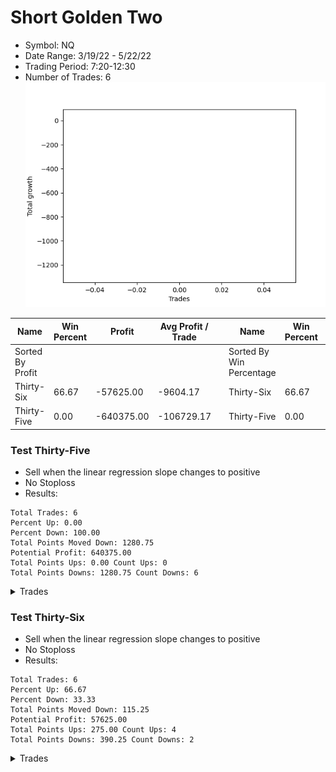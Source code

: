 # Short Golden Two 
- Symbol: NQ
- Date Range: 3/19/22 - 5/22/22
- Trading Period: 7:20-12:30
- Number of Trades: 6
![Plot](ShortGoldenTwoNQ.png)

| Name | Win Percent | Profit | Avg Profit / Trade |     | Name | Win Percent | Profit | Avg Profit / Trade |
| ---- | ----------- | ------ | ------------------ | --- | ---- | ----------- | ------ | ------------------ |
| Sorted By <br> Profit | | | | | Sorted By <br> Win Percentage ||||
| Thirty-Six | 66.67 | -57625.00 | -9604.17 |     | Thirty-Six | 66.67 | -57625.00 | -9604.17 |
| Thirty-Five | 0.00 | -640375.00 | -106729.17 |     | Thirty-Five | 0.00 | -640375.00 | -106729.17 |

### Test Thirty-Five
* Sell when the linear regression slope changes to positive
* No Stoploss
* Results:
```
Total Trades: 6
Percent Up: 0.00
Percent Down: 100.00
Total Points Moved Down: 1280.75
Potential Profit: 640375.00
Total Points Ups: 0.00 Count Ups: 0
Total Points Downs: 1280.75 Count Downs: 6
```

<details><summary>Trades</summary>

<code>In: 2022-06-13 06:46:00		Out: 2022-06-17 12:59:50		Total Position Time: 373:50		Total Move Down: 400.00		Total to Date: 400.00</code> <br />
<code>In: 2022-06-14 06:46:00		Out: 2022-06-17 12:59:50		Total Position Time: 373:50		Total Move Down: 141.50		Total to Date: 541.50</code> <br />
<code>In: 2022-06-14 07:17:00		Out: 2022-06-17 12:59:50		Total Position Time: 342:50		Total Move Down: 157.00		Total to Date: 698.50</code> <br />
<code>In: 2022-06-14 11:58:00		Out: 2022-06-17 12:59:50		Total Position Time: 61:50		Total Move Down: 139.00		Total to Date: 837.50</code> <br />
<code>In: 2022-06-15 07:47:00		Out: 2022-06-17 12:59:50		Total Position Time: 312:50		Total Move Down: 304.50		Total to Date: 1142.00</code> <br />
<code>In: 2022-06-16 06:46:00		Out: 2022-06-17 12:59:50		Total Position Time: 373:50		Total Move Down: 138.75		Total to Date: 1280.75</code> <br />


</details>

### Test Thirty-Six
* Sell when the linear regression slope changes to positive
* No Stoploss
* Results:
```
Total Trades: 6
Percent Up: 66.67
Percent Down: 33.33
Total Points Moved Down: 115.25
Potential Profit: 57625.00
Total Points Ups: 275.00 Count Ups: 4
Total Points Downs: 390.25 Count Downs: 2
```

<details><summary>Trades</summary>

<code>In: 2022-06-13 06:46:00		Out: 2022-06-13 12:31:00		Total Position Time: 345:00		Total Move Down: 246.00		Total to Date: 246.00</code> <br />
<code>In: 2022-06-14 06:46:00		Out: 2022-06-14 07:05:05		Total Position Time: 19:05		Total Move Down: -92.25		Total to Date: 153.75</code> <br />
<code>In: 2022-06-14 07:17:00		Out: 2022-06-14 10:21:05		Total Position Time: 184:05		Total Move Down: -102.00		Total to Date: 51.75</code> <br />
<code>In: 2022-06-14 11:58:00		Out: 2022-06-14 12:31:00		Total Position Time: 33:00		Total Move Down: -14.75		Total to Date: 37.00</code> <br />
<code>In: 2022-06-15 07:47:00		Out: 2022-06-15 09:11:05		Total Position Time: 84:05		Total Move Down: -66.00		Total to Date: -29.00</code> <br />
<code>In: 2022-06-16 06:46:00		Out: 2022-06-16 12:31:00		Total Position Time: 345:00		Total Move Down: 144.25		Total to Date: 115.25</code> <br />


</details>